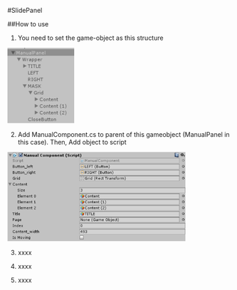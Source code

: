 #SlidePanel

<!--img src="https://github.com/auycro/unitish-spork/blob/master/SlidePanel/img/example.png" width="250px"> <br/-->

##How to use

1. You need to set the game-object as this structure

  <img src="https://github.com/auycro/unitish-spork/blob/master/SlidePanel/img/go-structure.png" width="150px">
  
2. Add ManualComponent.cs to parent of this gameobject (ManualPanel in this case). Then, Add object to script
 
  <img src="https://github.com/auycro/unitish-spork/blob/master/SlidePanel/img/go-property.png" width="400px">

3. xxxx 

4. xxxx

5. xxxx
